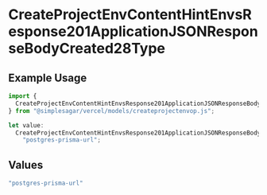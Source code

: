 # CreateProjectEnvContentHintEnvsResponse201ApplicationJSONResponseBodyCreated28Type

## Example Usage

```typescript
import {
  CreateProjectEnvContentHintEnvsResponse201ApplicationJSONResponseBodyCreated28Type,
} from "@simplesagar/vercel/models/createprojectenvop.js";

let value:
  CreateProjectEnvContentHintEnvsResponse201ApplicationJSONResponseBodyCreated28Type =
    "postgres-prisma-url";
```

## Values

```typescript
"postgres-prisma-url"
```